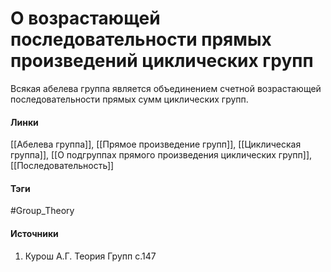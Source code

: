 # О возрастающей последовательности прямых произведений циклических групп
Всякая абелева группа является объединением счетной возрастающей последовательности прямых сумм циклических групп.

#### Линки
 [[Абелева группа]],
 [[Прямое произведение групп]],
 [[Циклическая группа]],
 [[О подгруппах прямого произведения циклических групп]],
 [[Последовательность]]
#### Тэги
 #Group_Theory 
#### Источники
 1. Курош А.Г. Теория Групп с.147